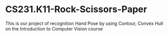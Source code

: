 # CS231.K11-Rock-Scissors-Paper
 This is our project of recognition Hand Pose by using Contour, Convex Hull on the Introduction to Computer Vision course

